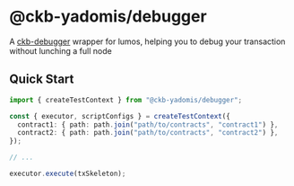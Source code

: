 # @ckb-yadomis/debugger

A [ckb-debugger](https://github.com/nervosnetwork/ckb-standalone-debugger) wrapper for lumos,
helping you to debug your transaction without lunching a full node

## Quick Start

```ts
import { createTestContext } from "@ckb-yadomis/debugger";

const { executor, scriptConfigs } = createTestContext({
  contract1: { path: path.join("path/to/contracts", "contract1") },
  contract2: { path: path.join("path/to/contracts", "contract2") },
});

// ...

executor.execute(txSkeleton);
```
